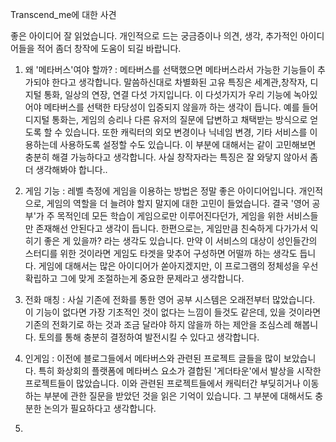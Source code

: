 Transcend_me에 대한 사견

좋은 아이디어 잘 읽었습니다. 개인적으로 드는 궁금증이나 의견, 생각, 추가적인 아이디어들을 적어 좀더 창작에 도움이 되길 바랍니다.

1. 왜 '메타버스'여야 할까? : 메타버스를 선택했으면 메타버스라서 가능한 기능들이 추가되야 한다고 생각합니다. 말씀하신대로 차별화된 고유 특징은 세계관,창작자, 디지털 통화, 일상의 연장, 연결 다섯 가지입니다. 이 다섯가지가 우리 기능에 녹아있어야 메타버스를 선택한 타당성이 입증되지 않을까 하는 생각이 듭니다. 예를 들어 디지털 통화는, 게임의 승리나 다른 유저의 질문에 답변하고 채택받는 방식으로 얻도록 할 수 있습니다. 또한 캐릭터의 외모 변경이나 닉네임 변경, 기타 서비스를 이용하는데 사용하도록 설정할 수도 있습니다. 이 부분에 대해서는 같이 고민해보면 충분히 해결 가능하다고 생각합니다.  사실 창작자라는 특징은 잘 와닿지 않아서 좀 더 생각해봐야 합니다.. 



2. 게임 기능 : 레벨 측정에 게임을 이용하는 방법은 정말 좋은 아이디어입니다. 개인적으로, 게임의 역할을 더 늘려야 할지 말지에 대한 고민이 들었습니다. 결국 '영어 공부'가 주 목적인데 모든 학습이 게임으로만 이루어진다던가, 게임을 위한 서비스들만 존재해선 안된다고 생각이 듭니다. 한편으로는, 게임만큼 친숙하게 다가가서 익히기 좋은 게 있을까? 라는 생각도 있습니다. 만약 이 서비스의 대상이 성인들간의 스터디를 위한 것이라면 게임도 타겟을 맞추어 구성하면 어떨까 하는 생각도 듭니다. 게임에 대해서는 많은 아이디어가 쏟아지겠지만, 이 프로그램의 정체성을 우선 확립하고 그에 맞게 조절하는게 중요한 문제라고 생각합니다.



3. 전화 매칭 : 사실 기존에 전화를 통한 영어 공부 시스템은 오래전부터 많았습니다. 이 기능이 없다면 가장 기초적인 것이 없다는 느낌이 들것도 같은데, 있을 것이라면 기존의 전화기로 하는 것과 조금 달라야 하지 않을까 하는 제안을 조심스레 해봅니다. 토의를 통해 충분히 결정하여 발전시킬 수 있다고 생각합니다.



4. 인게임 : 이전에 블로그들에서 메타버스와 관련된 프로젝트 글들을 많이 보았습니다. 특히 화상회의 플랫폼에 메타버스 요소가 결합된 '게더타운'에서 발상을 시작한 프로젝트들이 많았습니다. 이와 관련된 프로젝트들에서 캐릭터간 부딪히거나 이동하는 부분에 관한 질문을 받았던 것을 읽은 기억이 있습니다.  그 부분에 대해서도 충분한 논의가 필요하다고 생각합니다.


5. 